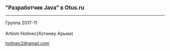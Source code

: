 <p><strong><big>"Разработчик Java" в Otus.ru</big></strong></p>
<hr>
Группа 2017-11
<br>
<br>
Artiom Hotinec(Хотинеу Арьем)
<br>

hotinec2@gmail.com
